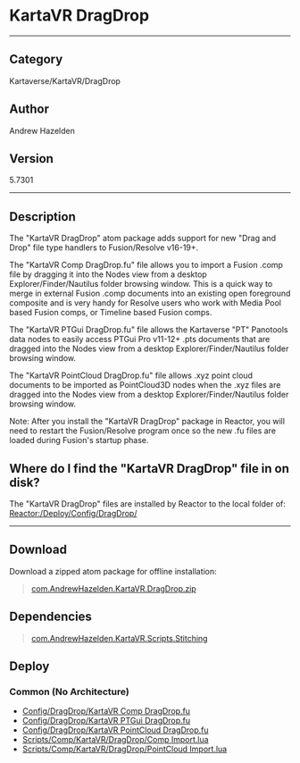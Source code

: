 # KartaVR DragDrop
___

## Category
Kartaverse/KartaVR/DragDrop

## Author
Andrew Hazelden

## Version
5.7301

___

## Description
<p>The &quot;KartaVR DragDrop&quot; atom package adds support for new "Drag and Drop" file type handlers to Fusion/Resolve v16-19+.</p>

<p>The &quot;KartaVR Comp DragDrop.fu&quot; file allows you to import a Fusion .comp file by dragging it into the Nodes view from a desktop Explorer/Finder/Nautilus folder browsing window. This is a quick way to merge in external Fusion .comp documents into an existing open foreground composite and is very handy for Resolve users who work with Media Pool based Fusion comps, or Timeline based Fusion comps.</p>

<p>The &quot;KartaVR PTGui DragDrop.fu&quot; file allows the Kartaverse "PT" Panotools data nodes to easily access PTGui Pro v11-12+ .pts documents that are dragged into the Nodes view from a desktop Explorer/Finder/Nautilus folder browsing window.</p>

<p>The &quot;KartaVR PointCloud DragDrop.fu&quot; file allows .xyz point cloud documents to be imported as PointCloud3D nodes when the .xyz files are dragged into the Nodes view from a desktop Explorer/Finder/Nautilus folder browsing window.</p>

<p>Note: After you install the &quot;KartaVR DragDrop&quot; package in Reactor, you will need to restart the Fusion/Resolve program once so the new .fu files are loaded during Fusion's startup phase.</p>

<h2>Where do I find the "KartaVR DragDrop" file in on disk?</h2>

<p>The "KartaVR DragDrop" files are installed by Reactor to the local folder of:<br>
<a href="file://Reactor:/Deploy/Config/DragDrop/">Reactor:/Deploy/Config/DragDrop/</a></p>



___

## Download

Download a zipped atom package for offline installation:
> [com.AndrewHazelden.KartaVR.DragDrop.zip](https://gitlab.com/WeSuckLess/Reactor/-/archive/master/Reactor-master.zip?path=Atoms/com.AndrewHazelden.KartaVR.DragDrop)  

## Dependencies

> [com.AndrewHazelden.KartaVR.Scripts.Stitching](com.AndrewHazelden.KartaVR.Scripts.Stitching.md)  
## Deploy

### Common (No Architecture)

<ul>
<li><a href="https://gitlab.com/WeSuckLess/Reactor/-/blob/master/Atoms/com.AndrewHazelden.KartaVR.DragDrop/Config/DragDrop/KartaVR Comp DragDrop.fu?ref_type=heads">Config/DragDrop/KartaVR Comp DragDrop.fu</a></li>
<li><a href="https://gitlab.com/WeSuckLess/Reactor/-/blob/master/Atoms/com.AndrewHazelden.KartaVR.DragDrop/Config/DragDrop/KartaVR PTGui DragDrop.fu?ref_type=heads">Config/DragDrop/KartaVR PTGui DragDrop.fu</a></li>
<li><a href="https://gitlab.com/WeSuckLess/Reactor/-/blob/master/Atoms/com.AndrewHazelden.KartaVR.DragDrop/Config/DragDrop/KartaVR PointCloud DragDrop.fu?ref_type=heads">Config/DragDrop/KartaVR PointCloud DragDrop.fu</a></li>
<li><a href="https://gitlab.com/WeSuckLess/Reactor/-/blob/master/Atoms/com.AndrewHazelden.KartaVR.DragDrop/Scripts/Comp/KartaVR/DragDrop/Comp Import.lua?ref_type=heads">Scripts/Comp/KartaVR/DragDrop/Comp Import.lua</a></li>
<li><a href="https://gitlab.com/WeSuckLess/Reactor/-/blob/master/Atoms/com.AndrewHazelden.KartaVR.DragDrop/Scripts/Comp/KartaVR/DragDrop/PointCloud Import.lua?ref_type=heads">Scripts/Comp/KartaVR/DragDrop/PointCloud Import.lua</a></li>
</ul>
